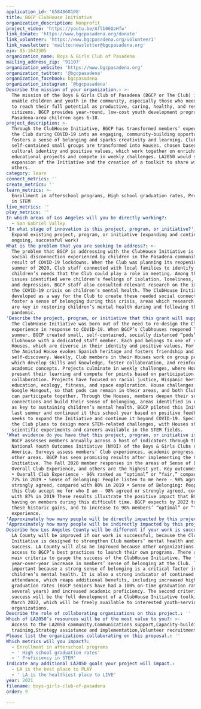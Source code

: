 ```yaml
---
application_id: '6584868108'
title: BGCP ClubHouse Initiative
organization_description: Nonprofit
project_video: 'https://youtu.be/Aflb06QzHfw'
link_donate: 'https://www.bgcpasadena.org/donate'
link_volunteer: 'https://www.bgcpasadena.org/volunteer1'
link_newsletter: 'mailto:newsletter@bgcpasadena.org'
ein: 95-1643305
organization_name: Boys & Girls Club of Pasadena
mailing_address_zip: '91107'
organization_website: 'https://www.bgcpasadena.org'
organization_twitter: '@bgcpasadena'
organization_facebook: bgcpasadena
organization_instagram: '@bgcpasadena'
Describe the mission of your organization.: >-
  The mission of the Boys & Girls Club of Pasadena (BGCP or The Club) is to
  enable children and youth in the community, especially those who need us most,
  to reach their full potential as productive, caring, healthy, and responsible
  citizens. BGCP provides year-round, low-cost youth development programs to
  Pasadena-area children ages 6-18.
project_description: >-
  Through the ClubHouse Initiative, BGCP has transformed members’ experience at
  the Club during COVID-19 into an engaging, community-building opportunity that
  fosters a sense of belonging and sparks creativity and learning. Club members’
  self-contained small groups are transformed into Houses, chosen based on
  cultural identity and positive values, which work together on enrichment and
  educational projects and compete in weekly challenges. LA2050 would support
  expansion of the Initiative and the creation of a toolkit to share with
  others.
category: learn
connect_metrics: ''
create_metrics: ''
learn_metrics: >-
  Enrollment in afterschool programs, High school graduation rates, Proficiency
  in STEM
live_metrics: ''
play_metrics: ''
In which areas of Los Angeles will you be directly working?:
  - San Gabriel Valley
'In what stage of innovation is this project, program, or initiative?': >-
  Expand existing project, program, or initiative (expanding and continuing
  ongoing, successful work)
What is the problem that you are seeking to address?: >-
  The problem that BGCP is addressing with the ClubHouse Initiative is the
  social disconnection experienced by children in the Pasadena community as a
  result of COVID-19 lockdowns. When the Club was planning its reopening in the
  summer of 2020, Club staff connected with local families to identify
  children’s needs that the Club could play a role in meeting. Among the primary
  issues identified were children’s feelings of isolation, loneliness, anxiety,
  and depression. BGCP staff also consulted relevant research on the impact of
  the COVID-19 crisis on children’s mental health. The ClubHouse Initiative was
  developed as a way for the Club to create these needed social connections and
  foster a sense of belonging during this crisis, areas which research indicates
  are key in restoring children’s mental health during and following the
  pandemic.
'Describe the project, program, or initiative that this grant will support to address the problem identified.': >-
  The ClubHouse Initiative was born out of the need to re-design the Club
  experience in response to COVID-19. When BGCP’s Clubhouses reopened last
  summer, BGCP created small, self-contained, socially distanced “pods” at each
  Clubhouse with a dedicated staff member. Each pod belongs to one of several
  Houses, which are diverse in their identity and positive values. For example,
  the Amistad House evokes Spanish heritage and fosters friendship and
  self-discovery. Weekly, Club members in their Houses work on group projects
  which develop skills and knowledge, foster collaboration, and reinforce
  academic concepts. Projects culminate in weekly challenges, where Houses
  present their learning and compete for points based on participation and
  collaboration. Projects have focused on racial justice, Hispanic heritage,
  education, ecology, fitness, and space exploration. House challenges occur via
  Google Hangout, so that pods can remain in their areas, and both Clubhouses
  can participate together. Through the Houses, members deepen their social
  connections and build their sense of belonging, areas identified in research
  as key to sustaining children’s mental health. BGCP piloted this Initiative
  last summer and continued it this school year based on positive feedback. BGCP
  seeks to expand the Initiative and continue it beyond COVID-19. Specifically,
  the Club plans to design more STEM-related challenges, with Houses showcasing
  scientific experiments and careers available in the STEM fields.
'What evidence do you have that this project, program, or initiative is or will be successful, and how will you define and measure success?': >-
  BGCP assesses members annually across a host of indicators through the
  National Youth Outcomes Initiative (NYOI) of the Boys & Girls Clubs of
  America. Surveys assess members’ Club experiences, academic progress, and
  other areas. BGCP has seen promising results after implementing the ClubHouse
  Initiative. The Fall 2020 member responses in the areas of Sense of Belonging,
  Overall Club Experience, and others are the highest yet. Key outcomes include:
  • Overall Club Experience - 96% ranked as “optimal” or “fair,” compared with
  72% in 2019 • Sense of Belonging: People listen to me here - 98% agreed or
  strongly agreed, compared with 80% in 2019 • Sense of Belonging: People at
  this Club accept me for who I am - 98% agreed or strongly agreed, compared
  with 87% in 2019 These results illustrate the positive impact that BGCP is
  having on members during this difficult time. BGCP expects by 2022 to maintain
  these historic gains, and to increase to 98% members’ “optimal” or “fair” Club
  experience.
'Approximately how many people will be directly impacted by this project, program, or initiative?': '250'
'Approximately how many people will be indirectly impacted by this project, program, or initiative?': '10000'
Describe how Los Angeles County will be different if your work is successful.: >-
  LA County will be improved if our work is successful, because the ClubHouse
  Initiative is designed to strengthen Club members’ mental health and academic
  success. LA County will also be improved because other organizations will have
  access to BGCP’s best practices to launch their own programs. There are two
  main criteria to gauge the success of the ClubHouse Initiative. The first is a
  year-over-year increase in members’ sense of belonging at the Club. This is
  important because a strong sense of belonging is a critical factor in
  children’s mental health. It is also a strong indicator of continued Club
  attendance, which reaps additional benefits, including increased high school
  graduation rates (BGCP seniors have had a 100% on-time graduation rate for
  several years) and increased academic proficiency. The second criterion for
  success will be the full development of a ClubHouse Initiative toolkit by
  March 2022, which will be freely available to interested youth-serving
  organizations.
Describe the role of collaborating organizations on this project.: ''
Which of LA2050’s resources will be of the most value to you?: >-
  Access to the LA2050 community,Communications support,Capacity-building and
  training,Strategy assistance and implementation,Volunteer recruitment
Please list the organizations collaborating on this proposal.: ''
Which metrics will you impact?:
  - Enrollment in afterschool programs
  - ' High school graduation rates'
  - ' Proficiency in STEM'
Indicate any additional LA2050 goals your project will impact.:
  - LA is the best place to PLAY
  - ' LA is the healthiest place to LIVE'
year: 2021
filename: boys-girls-club-of-pasadena
order: 9

---
```

